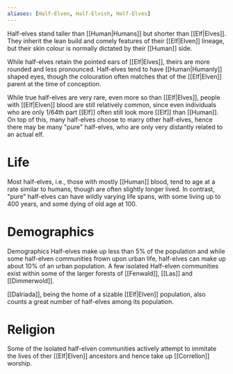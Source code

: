 ```yaml
---
aliases: [Half-Elven, Half-Elvish, Half-Elves]
---
```

Half-elves stand taller than [[Human|Humans]] but shorter than [[Elf|Elves]]. They inherit the lean build and comely features of their [[Elf|Elven]] lineage, but their skin colour is normally dictated by their [[Human]] side. 

While half-elves retain the pointed ears of [[Elf|Elves]], theirs are more rounded and less pronounced. Half-elves tend to have [[Human|Humanly]] shaped eyes, though the colouration often matches that of the [[Elf|Elven]] parent at the time of conception.

While true half-elves are very rare, even more so than [[Elf|Elves]], people with [[Elf|Elven]] blood are still relatively common, since even individuals who are only 1/64th part [[Elf]] often still look more [[Elf]] than [[Human]]. On top of this, many half-elves choose to marry other half-elves, hence there may be many "pure" half-elves, who are only very distantly related to an actual elf.

# Life 
Most half-elves, i.e., those with mostly [[Human]] blood, tend to age at a rate similar to humans, though are often slightly longer lived. In contrast, "pure" half-elves can have wildly varying life spans, with some living up to  400 years, and some dying of old age at 100.

# Demographics
Demographics Half-elves make up less than 5% of the population and while some half-elven communities frown upon urban life, half-elves can make up about 10% of an urban population. A few isolated Half-elven communities exist within some of the larger forests of [[Fenwald]], [[Las]] and [[Dimmerwold]].

[[Dalriada]], being the home of a sizable [[Elf|Elven]] population, also counts a great number of half-elves among its population.

# Religion
Some of the isolated half-elven communities actively attempt to immitate the lives of ther [[Elf|Elven]] ancestors and hence take up [[Correllon]] worship.